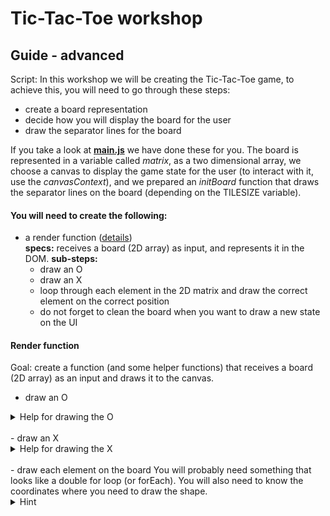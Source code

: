 # Tic-Tac-Toe workshop
## Guide - advanced

Script:
In this workshop we will be creating the Tic-Tac-Toe game, to achieve this,
you will need to go through these steps:
- create a board representation
- decide how you will display the board for the user
- draw the separator lines for the board

If you take a look at **[main.js](/starter-advanced/main.js)** we have done these for you. The board is represented in a variable called _matrix_, as a two dimensional array, we choose a canvas to display the game state for the user (to interact with it, use the _canvasContext_), and we prepared an _initBoard_ function that draws the separator lines on the board (depending on the TILESIZE variable).

#### You will need to create the following:
- a render function ([details](#render-function))  
**specs:** receives a board (2D array) as input, and represents it in the DOM.
**sub-steps:**
  - draw an O
  - draw an X
  - loop through each element in the 2D matrix and draw the correct element on the correct position
  - do not forget to clean the board when you want to draw a new state on the UI


#### Render function

Goal: create a function (and some helper functions) that receives a board (2D array) as an input and draws it to the canvas.

- draw an O
<details>
 <summary>Help for drawing the O</summary>
https://www.w3schools.com/tags/canvas_arc.asp
</details>
<br>  
- draw an X
<details>
 <summary>Help for drawing the X</summary>
https://stackoverflow.com/a/12835725/2020696
</details>
<br>  
- draw each element on the board  
You will probably need something that looks like a double for loop (or forEach). You will also need to know the coordinates where you need to draw the shape.
<details>
 <summary>Hint</summary>
You will probably need to calculate the center of the cell you what to draw in based on the coordinates of it. (Like the center of the first cell if each cell (coordinates 0,0) has a height and width of 100) is at 50,50.  
The code will probably resemble this:  
```
var cellCenterX = boardX * tileSize + tileSize/2
```
</details>
